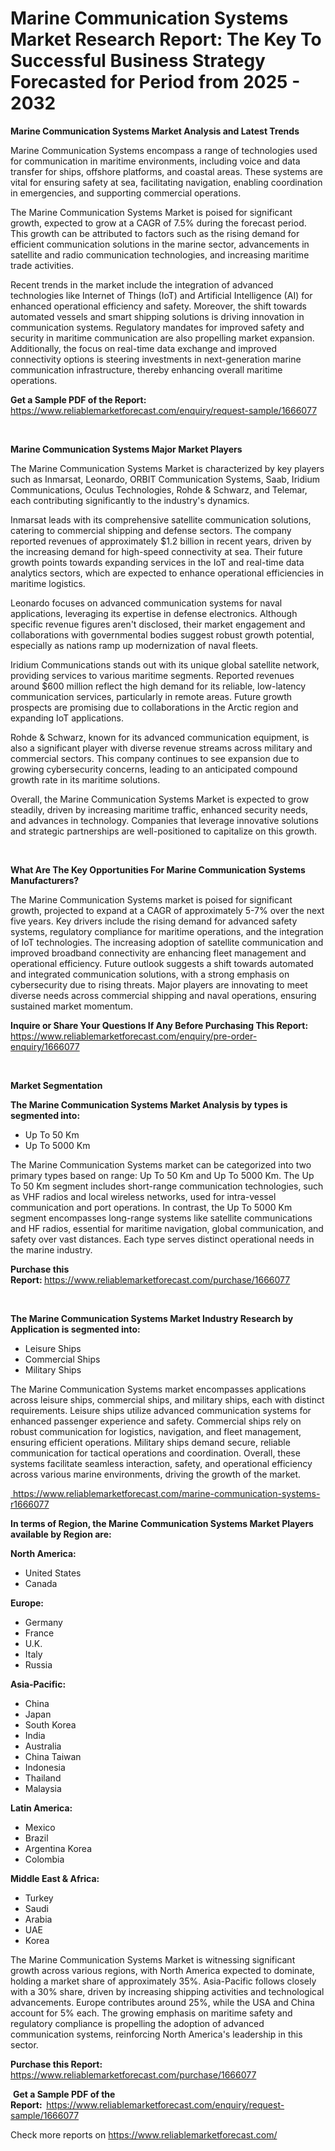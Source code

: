 <p><h1>Marine Communication Systems Market Research Report: The Key To Successful Business Strategy Forecasted for Period from 2025 - 2032</h1></p><p><strong>Marine Communication Systems Market Analysis and Latest Trends</strong></p>
<p><p>Marine Communication Systems encompass a range of technologies used for communication in maritime environments, including voice and data transfer for ships, offshore platforms, and coastal areas. These systems are vital for ensuring safety at sea, facilitating navigation, enabling coordination in emergencies, and supporting commercial operations.</p><p>The Marine Communication Systems Market is poised for significant growth, expected to grow at a CAGR of 7.5% during the forecast period. This growth can be attributed to factors such as the rising demand for efficient communication solutions in the marine sector, advancements in satellite and radio communication technologies, and increasing maritime trade activities. </p><p>Recent trends in the market include the integration of advanced technologies like Internet of Things (IoT) and Artificial Intelligence (AI) for enhanced operational efficiency and safety. Moreover, the shift towards automated vessels and smart shipping solutions is driving innovation in communication systems. Regulatory mandates for improved safety and security in maritime communication are also propelling market expansion. Additionally, the focus on real-time data exchange and improved connectivity options is steering investments in next-generation marine communication infrastructure, thereby enhancing overall maritime operations.</p></p>
<p><strong>Get a Sample PDF of the Report:&nbsp;</strong> <a href="https://www.reliablemarketforecast.com/enquiry/request-sample/1666077?utm_campaign=2247&utm_medium=2&utm_source=Github&utm_content=ia&utm_term=15022025&utm_id=marine-communication-systems">https://www.reliablemarketforecast.com/enquiry/request-sample/1666077</a></p>
<p>&nbsp;</p>
<p><strong>Marine Communication Systems Major Market Players</strong></p>
<p><p>The Marine Communication Systems Market is characterized by key players such as Inmarsat, Leonardo, ORBIT Communication Systems, Saab, Iridium Communications, Oculus Technologies, Rohde & Schwarz, and Telemar, each contributing significantly to the industry's dynamics.</p><p>Inmarsat leads with its comprehensive satellite communication solutions, catering to commercial shipping and defense sectors. The company reported revenues of approximately $1.2 billion in recent years, driven by the increasing demand for high-speed connectivity at sea. Their future growth points towards expanding services in the IoT and real-time data analytics sectors, which are expected to enhance operational efficiencies in maritime logistics.</p><p>Leonardo focuses on advanced communication systems for naval applications, leveraging its expertise in defense electronics. Although specific revenue figures aren't disclosed, their market engagement and collaborations with governmental bodies suggest robust growth potential, especially as nations ramp up modernization of naval fleets.</p><p>Iridium Communications stands out with its unique global satellite network, providing services to various maritime segments. Reported revenues around $600 million reflect the high demand for its reliable, low-latency communication services, particularly in remote areas. Future growth prospects are promising due to collaborations in the Arctic region and expanding IoT applications.</p><p>Rohde & Schwarz, known for its advanced communication equipment, is also a significant player with diverse revenue streams across military and commercial sectors. This company continues to see expansion due to growing cybersecurity concerns, leading to an anticipated compound growth rate in its maritime solutions.</p><p>Overall, the Marine Communication Systems Market is expected to grow steadily, driven by increasing maritime traffic, enhanced security needs, and advances in technology. Companies that leverage innovative solutions and strategic partnerships are well-positioned to capitalize on this growth.</p></p>
<p>&nbsp;</p>
<p><strong>What Are The Key Opportunities For Marine Communication Systems Manufacturers?</strong></p>
<p><p>The Marine Communication Systems market is poised for significant growth, projected to expand at a CAGR of approximately 5-7% over the next five years. Key drivers include the rising demand for advanced safety systems, regulatory compliance for maritime operations, and the integration of IoT technologies. The increasing adoption of satellite communication and improved broadband connectivity are enhancing fleet management and operational efficiency. Future outlook suggests a shift towards automated and integrated communication solutions, with a strong emphasis on cybersecurity due to rising threats. Major players are innovating to meet diverse needs across commercial shipping and naval operations, ensuring sustained market momentum.</p></p>
<p><strong>Inquire or Share Your Questions If Any Before Purchasing This Report:</strong> <a href="https://www.reliablemarketforecast.com/enquiry/pre-order-enquiry/1666077?utm_campaign=2247&utm_medium=2&utm_source=Github&utm_content=ia&utm_term=15022025&utm_id=marine-communication-systems">https://www.reliablemarketforecast.com/enquiry/pre-order-enquiry/1666077</a></p>
<p>&nbsp;</p>
<p><strong>Market Segmentation</strong></p>
<p><strong>The Marine Communication Systems Market Analysis by types is segmented into:</strong></p>
<p><ul><li>Up To 50 Km</li><li>Up To 5000 Km</li></ul></p>
<p><p>The Marine Communication Systems market can be categorized into two primary types based on range: Up To 50 Km and Up To 5000 Km. The Up To 50 Km segment includes short-range communication technologies, such as VHF radios and local wireless networks, used for intra-vessel communication and port operations. In contrast, the Up To 5000 Km segment encompasses long-range systems like satellite communications and HF radios, essential for maritime navigation, global communication, and safety over vast distances. Each type serves distinct operational needs in the marine industry.</p></p>
<p><strong>Purchase this Report:&nbsp;</strong><a href="https://www.reliablemarketforecast.com/purchase/1666077?utm_campaign=2247&utm_medium=2&utm_source=Github&utm_content=ia&utm_term=15022025&utm_id=marine-communication-systems">https://www.reliablemarketforecast.com/purchase/1666077</a></p>
<p>&nbsp;</p>
<p><strong>The Marine Communication Systems Market Industry Research by Application is segmented into:</strong></p>
<p><ul><li>Leisure Ships</li><li>Commercial Ships</li><li>Military Ships</li></ul></p>
<p><p>The Marine Communication Systems market encompasses applications across leisure ships, commercial ships, and military ships, each with distinct requirements. Leisure ships utilize advanced communication systems for enhanced passenger experience and safety. Commercial ships rely on robust communication for logistics, navigation, and fleet management, ensuring efficient operations. Military ships demand secure, reliable communication for tactical operations and coordination. Overall, these systems facilitate seamless interaction, safety, and operational efficiency across various marine environments, driving the growth of the market.</p></p>
<p><a href="https://www.reliablemarketforecast.com/marine-communication-systems-r1666077?utm_campaign=2247&utm_medium=2&utm_source=Github&utm_content=ia&utm_term=15022025&utm_id=marine-communication-systems">&nbsp;https://www.reliablemarketforecast.com/marine-communication-systems-r1666077</a></p>
<p><strong>In terms of Region, the Marine Communication Systems Market Players available by Region are:</strong></p>
<p>
    <p> <strong> North America: </strong>
        <ul>
            <li>United States</li>
            <li>Canada</li>
        </ul>
        </p> 
    <p> <strong> Europe: </strong>
        <ul>
            <li>Germany</li>
            <li>France</li>
            <li>U.K.</li>
            <li>Italy</li>
            <li>Russia</li>
        </ul>
        </p> 
    <p> <strong> Asia-Pacific: </strong>
        <ul>
            <li>China</li>
            <li>Japan</li>
            <li>South Korea</li>
            <li>India</li>
            <li>Australia</li>
            <li>China Taiwan</li>
            <li>Indonesia</li>
            <li>Thailand</li>
            <li>Malaysia</li>
        </ul>
        </p> 
    <p> <strong> Latin America: </strong>
        <ul>
            <li>Mexico</li>
            <li>Brazil</li>
            <li>Argentina Korea</li>
            <li>Colombia</li>
        </ul>
        </p> 
    <p> <strong> Middle East & Africa: </strong>
        <ul>
            <li>Turkey</li>
            <li>Saudi</li>
            <li>Arabia</li>
            <li>UAE</li>
            <li>Korea</li>
        </ul>
    </p>
    </p>
<p><p>The Marine Communication Systems Market is witnessing significant growth across various regions, with North America expected to dominate, holding a market share of approximately 35%. Asia-Pacific follows closely with a 30% share, driven by increasing shipping activities and technological advancements. Europe contributes around 25%, while the USA and China account for 5% each. The growing emphasis on maritime safety and regulatory compliance is propelling the adoption of advanced communication systems, reinforcing North America's leadership in this sector.</p></p>
<p><strong>Purchase this Report: </strong><a href="https://www.reliablemarketforecast.com/purchase/1666077?utm_campaign=2247&utm_medium=2&utm_source=Github&utm_content=ia&utm_term=15022025&utm_id=marine-communication-systems">https://www.reliablemarketforecast.com/purchase/1666077</a></p>
<p>&nbsp;<strong>Get a Sample PDF of the Report:&nbsp;&nbsp;</strong><a href="https://www.reliablemarketforecast.com/enquiry/request-sample/1666077?utm_campaign=2247&utm_medium=2&utm_source=Github&utm_content=ia&utm_term=15022025&utm_id=marine-communication-systems">https://www.reliablemarketforecast.com/enquiry/request-sample/1666077</a></p>
<p><strong></strong></p>
<p>Check more reports on <a href="https://www.reliablemarketforecast.com/?utm_campaign=2247&utm_medium=2&utm_source=Github&utm_content=ia&utm_term=15022025&utm_id=marine-communication-systems">https://www.reliablemarketforecast.com/</a></p>